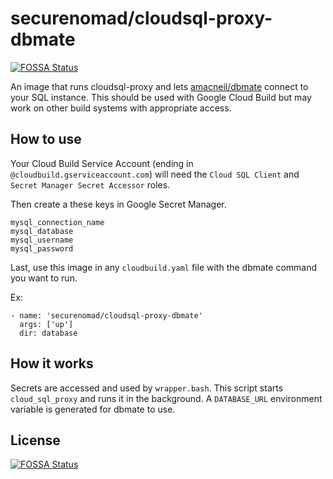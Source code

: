 # securenomad/cloudsql-proxy-dbmate
[![FOSSA Status](https://app.fossa.io/api/projects/git%2Bgithub.com%2Fsecurenomad%2Fcloudsql-proxy-dbmate.svg?type=shield)](https://app.fossa.io/projects/git%2Bgithub.com%2Fsecurenomad%2Fcloudsql-proxy-dbmate?ref=badge_shield)


An image that runs cloudsql-proxy and lets [amacneil/dbmate](https://github.com/amacneil/dbmate) connect to your SQL instance. This should be used with Google Cloud Build but may work on other build systems with appropriate access.

## How to use

Your Cloud Build Service Account (ending in `@cloudbuild.gserviceaccount.com`) will need the `Cloud SQL Client` and `Secret Manager Secret Accessor` roles.

Then create a these keys in Google Secret Manager.

```
mysql_connection_name
mysql_database
mysql_username
mysql_password
```

Last, use this image in any `cloudbuild.yaml` file with the dbmate command you want to run.

Ex:

```
- name: 'securenomad/cloudsql-proxy-dbmate'
  args: ['up']
  dir: database
```

## How it works

Secrets are accessed and used by `wrapper.bash`. This script starts `cloud_sql_proxy` and runs it in the background. A `DATABASE_URL` environment variable is generated for dbmate to use.


## License
[![FOSSA Status](https://app.fossa.io/api/projects/git%2Bgithub.com%2Fsecurenomad%2Fcloudsql-proxy-dbmate.svg?type=large)](https://app.fossa.io/projects/git%2Bgithub.com%2Fsecurenomad%2Fcloudsql-proxy-dbmate?ref=badge_large)